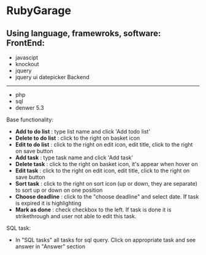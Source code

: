 RubyGarage
==========

Using language, framewroks, software:
 FrontEnd:
 ---------
 - javascipt
 - knockout
 - jquery
 - jquery ui datepicker 
 Backend
 -------
 - php
 - sql
 - denwer 5.3
 
 Base functionality:
 - **Add to do list** : type list name and click 'Add todo list'
 - **Delete to do list** : click  to the right on basket icon
 - **Edit to do list** : click to the right on edit icon, edit title, click to the right on save button
 - **Add task** : type task name and click 'Add task'
 - **Delete task** : click  to the right on basket icon, it's appear when hover on
 - **Edit task** : click to the right on edit icon, edit title, click to the right on save button
 - **Sort task** : click to the right on sort icon (up or down, they are separate) to sort up or down on one position
 - **Choose deadline** : click to the "choose deadline" and select date. If task is expired it is highlighting
 - **Mark as done** : check checkbox to the left. If task is done it is strikethrough and user not able to edit this task. 
 
 SQL task: 
 - In "SQL tasks"  all tasks for sql query. Click on appropriate task and see answer in "Answer" section
